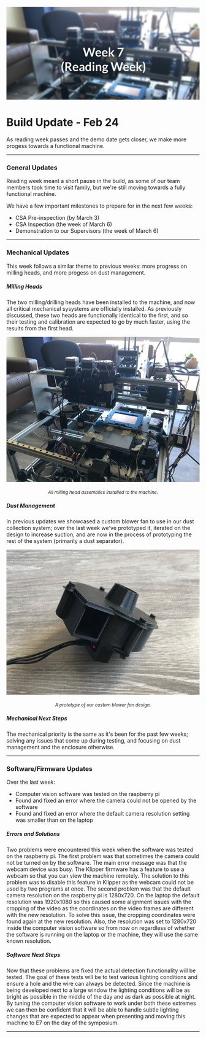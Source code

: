 ![image](/blog_images/07_feb24/feb24_header.png)

# Build Update - Feb 24

As reading week passes and the demo date gets closer, we make more progess towards a functional machine.

<hr>

### General Updates

Reading week meant a short pause in the build, as some of our team members took time to visit family, but we're still moving towards a fully functional machine.

We have a few important milestones to prepare for in the next few weeks:

- CSA Pre-inspection (by March 3)
- CSA Inspection (the week of March 6)
- Demonstration to our Supervisors (the week of March 6)

<hr>

### Mechanical Updates

This week follows a similar theme to previous weeks: more progress on milling heads, and more progess on dust management.

##### Milling Heads

The two milling/drilling heads have been installed to the machine, and now all critical mechanical sysystems are officially installed. As previously discussed, these two heads are functionally identical to the first, and so their testing and calibration are expected to go by much faster, using the results from the first head.

![image](/blog_images/07_feb24/heads_installed.jpg)

<center><i><small>All milling head assemblies installed to the machine.</small></i></center>

##### Dust Management

In previous updates we showcased a custom blower fan to use in our dust collection system; over the last week we've prototyped it, iterated on the design to increase suction, and are now in the process of prototyping the rest of the system (primarily a dust separator).

![image](/blog_images/07_feb24/blower_proto.jpg)

<center><i><small>A prototype of our custom blower fan design.</small></i></center>

##### Mechanical Next Steps

The mechanical priority is the same as it's been for the past few weeks; solving any issues that come up during testing, and focusing on dust management and the enclosure otherwise.

<hr>

### Software/Firmware Updates

Over the last week:

- Computer vision software was tested on the raspberry pi
- Found and fixed an error where the camera could not be opened by the software
- Found and fixed an error where the default camera resolution setting was smaller than on the laptop

##### Errors and Solutions

Two problems were encountered this week when the software was tested on the raspberry pi. The first problem was that sometimes the camera could not be turned on by the software. The main error message was that the webcam device was busy. The Klipper firmware has a feature to use a webcam so that you can view the machine remotely. The solution to this problem was to disable this feature in Klipper as the webcam could not be used by two programs at once. The second problem was that the default camera resolution on the raspberry pi is 1280x720. On the laptop the default resolution was 1920x1080 so this caused some alignment issues with the cropping of the video as the coordinates on the video frames are different with the new resolution. To solve this issue, the cropping coordinates were found again at the new resolution. Also, the resolution was set to 1280x720 inside the computer vision software so from now on regardless of whether the software is running on the laptop or the machine, they will use the same known resolution.

##### Software Next Steps

Now that these problems are fixed the actual detection functionality will be tested. The goal of these tests will be to test various lighting conditions and ensure a hole and the wire can always be detected. Since the machine is being developed next to a large window the lighting conditions will be as bright as possible in the middle of the day and as dark as possible at night. By tuning the computer vision software to work under both these extremes we can then be confident that it will be able to handle subtle lighting changes that are expected to appear when presenting and moving this machine to E7 on the day of the symposium.

<hr>

<!--

### Electrical Updates

<hr>
-->
